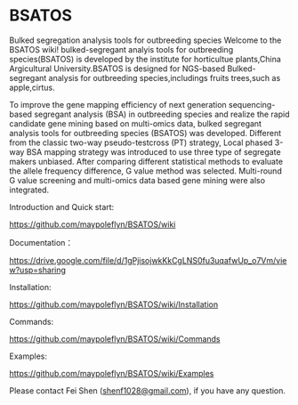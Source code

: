 # BSATOS
Bulked segregation analysis tools for outbreeding species
Welcome to the BSATOS wiki! bulked-segregant analyis tools for outbreeding species(BSATOS) is developed by the institute for horticultue plants,China Argicultural University.BSATOS is designed for NGS-based Bulked-segregant analysis for outbreeding species,includings fruits trees,such as apple,cirtus.

To improve the gene mapping efficiency of next generation sequencing-based segregant analysis (BSA) in outbreeding species and realize the rapid candidate gene mining based on multi-omics data, bulked segregant analysis tools for outbreeding species (BSATOS) was developed. Different from the classic two-way pseudo-testcross (PT) strategy, Local phased 3-way BSA mapping strategy was introduced to use three type of segregate makers unbiased. After comparing different statistical methods to evaluate the allele frequency difference, G value method was selected. Multi-round G value screening and multi-omics data based gene mining were also integrated.



Introduction and Quick start:

https://github.com/maypoleflyn/BSATOS/wiki

Documentation：

https://drive.google.com/file/d/1gPjisojwkKkCgLNS0fu3uqafwUp_o7Vm/view?usp=sharing

Installation:

https://github.com/maypoleflyn/BSATOS/wiki/Installation

Commands:

https://github.com/maypoleflyn/BSATOS/wiki/Commands

Examples:

https://github.com/maypoleflyn/BSATOS/wiki/Examples

Please contact Fei Shen (shenf1028@gmail.com), if you have any question. 



